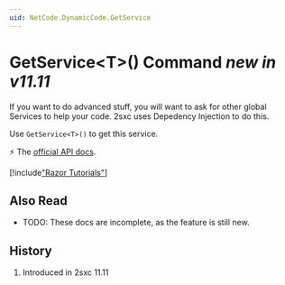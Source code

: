 ```yaml
---
uid: NetCode.DynamicCode.GetService
---
```


# GetService\<T\>() Command _new in v11.11_

If you want to do advanced stuff, you will want to ask for other global Services to help your code. 2sxc uses Depedency Injection to do this. 

Use `GetService<T>()` to get this service. 

⚡ The [official API docs](xref:ToSic.Sxc.Code.IDynamicCode.GetService*).


[!include["Razor Tutorials"](~/shared/tutorials/razor.md)]


## Also Read

* TODO: These docs are incomplete, as the feature is still new.

## History

1. Introduced in 2sxc 11.11
